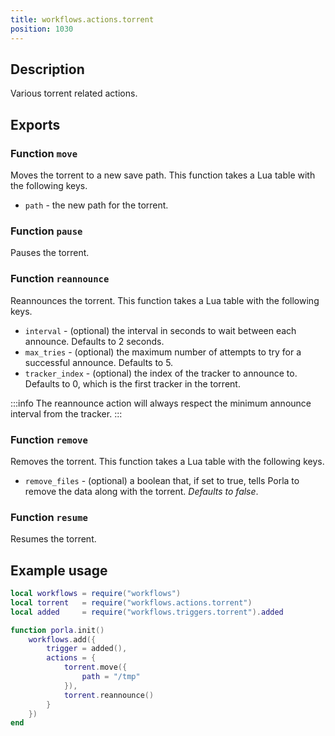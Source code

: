 ```yaml
---
title: workflows.actions.torrent
position: 1030
---
```


## Description

Various torrent related actions.

## Exports

### Function `move`

Moves the torrent to a new save path. This function takes a Lua table with the
following keys.

 * `path` - the new path for the torrent.

### Function `pause`

Pauses the torrent.

### Function `reannounce`

Reannounces the torrent. This function takes a Lua table with the following
keys.

 * `interval` - (optional) the interval in seconds to wait between each
   announce. Defaults to 2 seconds.
 * `max_tries` - (optional) the maximum number of attempts to try for a
   successful announce. Defaults to 5.
 * `tracker_index` - (optional) the index of the tracker to announce to. Defaults
   to 0, which is the first tracker in the torrent.

:::info
The reannounce action will always respect the minimum announce interval from the
tracker.
:::

### Function `remove`

Removes the torrent. This function takes a Lua table with the following keys.

 * `remove_files` - (optional) a boolean that, if set to true, tells Porla to 
 remove the data along with the torrent. _Defaults to false_.

### Function `resume`

Resumes the torrent.

## Example usage

```lua
local workflows = require("workflows")
local torrent   = require("workflows.actions.torrent")
local added     = require("workflows.triggers.torrent").added

function porla.init()
    workflows.add({
        trigger = added(),
        actions = {
            torrent.move({
                path = "/tmp"
            }),
            torrent.reannounce()
        }
    })
end
```
